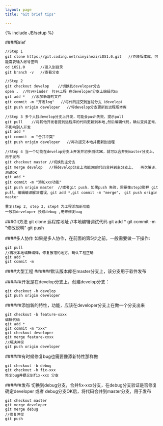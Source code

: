 ```yaml
---
layout: page
title: "Git brief tips"

---
```

{% include JB/setup %}



####Brief

	//Step 1
	git clone https://git.coding.net/xinyihezi/iOS1.0.git	//克隆版本库，可能需要输入帐号密码
	cd iOS1.0		//进入到目录
	git branch -v	//查看分支

	//Step 2
	git checkout develop	//切换到developer分支
	open .	//打开Finder  打开工程 在developer分支上编辑代码
	git add *	//添加新增的文件
	git commit -m "开发log"	//将代码提交到当前分支（develop）
	git push origin developer	//将develop分支更新到远程版本库

	//Step 3 多个人找develop分支上开发，可能会push失败，提示pull
	git pull	//将其他开发者提到远程库的代码更新到本地,然后编辑代码，确认变异正常，不影响别人开发
	git add *
	git commit -m "合并冲突"
	git push origin developer	//再次提交本地并更新到远程

	//Step 4 当一个功能在develop分支上开发并初步测试OK，就可以合并到master分支上，用于发布
	git checkout master	//切换到主分支
	git merge develop	//将develop分支上功能OK的代码合并到主分支上,   再次编译，测试OK
	git add *
	git commit -m "添加xxx功能"
	git push origin master	//或者git push，如果push 失败，需要像step3那样 git pull，编辑编译解决错误，git add *,git commit -m "merge"， git push origin master

	重复step 2, step 3, step4 为工程添加新功能
	一般将developer 换成debug ,用来修复bug


###Git方法
    git clone 远程库地址
    //本地编辑调试代码
    git add *
    git commit -m "修改说明"
    git push

####多人协作
如果是多人协作，在前面的第5步之前，一般需要做一下操作:

    git pull
    //再次本地编辑编译，修复报错的地方，确认工程正确
    git add *
    git commit -m 

####大型工程
######默认版本库在master分支上，该分支用于软件发布

######开发是在develop分支上，创建develop分支：

    git checkout -b develop
    git push origin developer

######添加新的特性，功能，应该在developer分支上在做一个分支出来

    git checkout -b feature-xxxx
    编辑代码
    git add *
    git commit -m "xxx"
    git checkout developer
    git merge feature-xxxx
    //解决冲突
    git push origin developer

######有时候修复bug也需要像添新特性那样做

    git checkout -b debug
    git checkout -b fix-xxx
    修复bug并提交到fix-xxx 分支
    
######发布
切换到debug分支，合并fix-xxx分支，在debug分支验证是否修复
确定developer 或者 debug分支OK后，将代码合并到master分支，用于发布

    git checkout master
    git merge developer
    git merge debug
    //修复冲突
    git push
